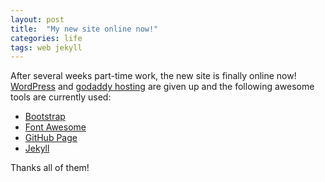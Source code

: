 ```yaml
---
layout: post
title:  "My new site online now!"
categories: life
tags: web jekyll 
---
```


After several weeks part-time work, the new site is finally online now! [WordPress] and [godaddy hosting] are given up and the following awesome tools are currently used:

- [Bootstrap]
- [Font Awesome]
- [GitHub Page]
- [Jekyll]

Thanks all of them!

[Bootstrap]: http://getbootstrap.com/
[Font Awesome]:	http://fortawesome.github.io/Font-Awesome/
[GitHub Page]: https://pages.github.com/
[Jekyll]: http://jekyllrb.com
[WordPress]: http://wordpress.org/
[godaddy hosting]: http://godaddy.com
